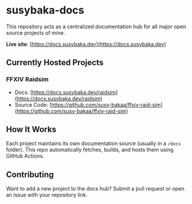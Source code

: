 # susybaka-docs

This repository acts as a centralized documentation hub for all major open source projects of mine.

**Live site**: [https://docs.susybaka.dev](https://docs.susybaka.dev)

## Currently Hosted Projects

### FFXIV Raidsim
- Docs: [https://docs.susybaka.dev/raidsim](https://docs.susybaka.dev/raidsim)
- Source Code: [https://github.com/susy-bakaa/ffxiv-raid-sim](https://github.com/susy-bakaa/ffxiv-raid-sim)

## How It Works

Each project maintains its own documentation source (usually in a `/docs` folder). This repo automatically fetches, builds, and hosts them using GitHub Actions.

## Contributing

Want to add a new project to the docs hub? Submit a pull request or open an issue with your repository link.
